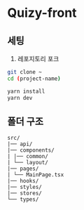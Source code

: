 # Quizy-front

## 세팅

1. 레포지토리 포크

```bash
git clone ~
cd (project-name)

yarn install
yarn dev
```

## 폴더 구조
```
src/
|── api/             
|── components/      
| |── common/       
| └── layout/        
|── pages/           
| └── MainPage.tsx
|── hooks/           
|── styles/          
|── stores/          
└── types/           
```